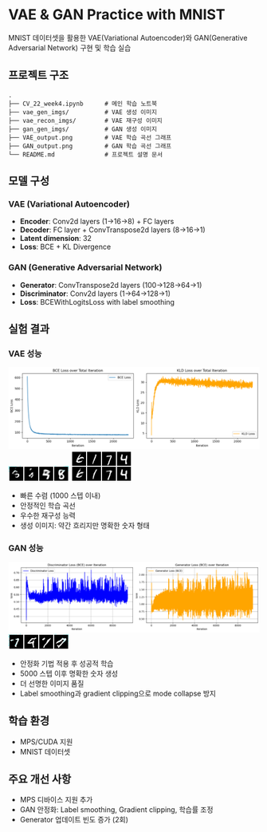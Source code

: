 # VAE & GAN Practice with MNIST

MNIST 데이터셋을 활용한 VAE(Variational Autoencoder)와 GAN(Generative Adversarial Network) 구현 및 학습 실습

## 프로젝트 구조

```
.
├── CV_22_week4.ipynb      # 메인 학습 노트북
├── vae_gen_imgs/          # VAE 생성 이미지
├── vae_recon_imgs/        # VAE 재구성 이미지
├── gan_gen_imgs/          # GAN 생성 이미지
├── VAE_output.png         # VAE 학습 곡선 그래프
├── GAN_output.png         # GAN 학습 곡선 그래프
└── README.md              # 프로젝트 설명 문서
```

## 모델 구성

### VAE (Variational Autoencoder)
- **Encoder**: Conv2d layers (1→16→8) + FC layers
- **Decoder**: FC layer + ConvTranspose2d layers (8→16→1)
- **Latent dimension**: 32
- **Loss**: BCE + KL Divergence

### GAN (Generative Adversarial Network)
- **Generator**: ConvTranspose2d layers (100→128→64→1)
- **Discriminator**: Conv2d layers (1→64→128→1)
- **Loss**: BCEWithLogitsLoss with label smoothing

## 실험 결과

### VAE 성능
![VAE Training Curves](VAE_output.png)
![VAE Generation Results](vae_gen_imgs/gen_02300.png)
![VAE Reconstruction Results](vae_recon_imgs/recon_02300.png)

- 빠른 수렴 (1000 스텝 이내)
- 안정적인 학습 곡선
- 우수한 재구성 능력
- 생성 이미지: 약간 흐리지만 명확한 숫자 형태

### GAN 성능
![GAN Training Curves](GAN_output.png)
![GAN Generation Results](gan_gen_imgs/gen_09300.png)

- 안정화 기법 적용 후 성공적 학습
- 5000 스텝 이후 명확한 숫자 생성
- 더 선명한 이미지 품질
- Label smoothing과 gradient clipping으로 mode collapse 방지

## 학습 환경
- MPS/CUDA 지원
- MNIST 데이터셋

## 주요 개선 사항
- MPS 디바이스 지원 추가
- GAN 안정화: Label smoothing, Gradient clipping, 학습률 조정
- Generator 업데이트 빈도 증가 (2회)